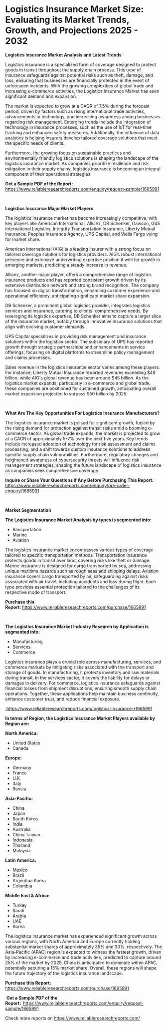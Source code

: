 <p><h1>Logistics Insurance Market Size: Evaluating its Market Trends, Growth, and Projections 2025 - 2032</h1></p><p><strong>Logistics Insurance Market Analysis and Latest Trends</strong></p>
<p><p>Logistics insurance is a specialized form of coverage designed to protect goods in transit throughout the supply chain process. This type of insurance safeguards against potential risks such as theft, damage, and loss, ensuring that businesses are financially protected in the event of unforeseen incidents. With the growing complexities of global trade and increasing e-commerce activities, the Logistics Insurance Market has seen significant demand and expansion.</p><p>The market is expected to grow at a CAGR of 7.5% during the forecast period, driven by factors such as rising international trade activities, advancements in technology, and increasing awareness among businesses regarding risk management. Emerging trends include the integration of technology in insurance processes, such as the use of IoT for real-time tracking and enhanced safety measures. Additionally, the influence of data analytics is helping insurers develop tailored coverage solutions that meet the specific needs of clients.</p><p>Furthermore, the growing focus on sustainable practices and environmentally friendly logistics solutions is shaping the landscape of the logistics insurance market. As companies prioritize resilience and risk mitigation in their supply chains, logistics insurance is becoming an integral component of their operational strategies.</p></p>
<p><strong>Get a Sample PDF of the Report:&nbsp;</strong> <a href="https://www.reliableresearchreports.com/enquiry/request-sample/1665991?utm_campaign=3078&utm_medium=2&utm_source=Github&utm_content=ia&utm_term=09032025&utm_id=logistics-insurance">https://www.reliableresearchreports.com/enquiry/request-sample/1665991</a></p>
<p>&nbsp;</p>
<p><strong>Logistics Insurance Major Market Players</strong></p>
<p><p>The logistics insurance market has become increasingly competitive, with key players like American International, Allianz, DB Schenker, Dawson, G4S International Logistics, Integrity Transportation Insurance, Liberty Mutual Insurance, Peoples Insurance Agency, UPS Capital, and Wells Fargo vying for market share. </p><p>American International (AIG) is a leading insurer with a strong focus on tailored coverage solutions for logistics providers. AIG’s robust international presence and extensive underwriting expertise position it well for growth in emerging markets, predicting a steady increase in revenue.</p><p>Allianz, another major player, offers a comprehensive range of logistics insurance products and has reported consistent growth driven by its extensive distribution network and strong brand recognition. The company has focused on digital transformation, enhancing customer experience and operational efficiency, anticipating significant market share expansion.</p><p>DB Schenker, a prominent global logistics provider, integrates logistics services and insurance, catering to clients' comprehensive needs. By leveraging its logistics expertise, DB Schenker aims to capture a larger slice of the insurance market, notably through innovative insurance solutions that align with evolving customer demands.</p><p>UPS Capital specializes in providing risk management and insurance solutions within the logistics sector. The subsidiary of UPS has reported growth through strategic partnerships and enhancements in service offerings, focusing on digital platforms to streamline policy management and claims processes.</p><p>Sales revenue in the logistics insurance sector varies among these players. For instance, Liberty Mutual Insurance reported revenues exceeding $48 billion, while AIG's global revenue has been around $45 billion. As the logistics market expands, particularly in e-commerce and global trade, these companies are positioned for sustained growth, anticipating overall market expansion projected to surpass $50 billion by 2025.</p></p>
<p>&nbsp;</p>
<p><strong>What Are The Key Opportunities For Logistics Insurance Manufacturers?</strong></p>
<p><p>The logistics insurance market is poised for significant growth, fueled by the rising demand for protection against transit risks amid a booming e-commerce sector. As global trade expands, the market is projected to grow at a CAGR of approximately 5-7% over the next five years. Key trends include increased adoption of technology for risk assessment and claims processing, and a shift towards custom insurance solutions to address specific supply chain vulnerabilities. Furthermore, regulatory changes and heightened awareness of cybersecurity threats will influence risk management strategies, shaping the future landscape of logistics insurance as companies seek comprehensive coverage.</p></p>
<p><strong>Inquire or Share Your Questions If Any Before Purchasing This Report:</strong> <a href="https://www.reliableresearchreports.com/enquiry/pre-order-enquiry/1665991?utm_campaign=3078&utm_medium=2&utm_source=Github&utm_content=ia&utm_term=09032025&utm_id=logistics-insurance">https://www.reliableresearchreports.com/enquiry/pre-order-enquiry/1665991</a></p>
<p>&nbsp;</p>
<p><strong>Market Segmentation</strong></p>
<p><strong>The Logistics Insurance Market Analysis by types is segmented into:</strong></p>
<p><ul><li>Ransportation</li><li>Marine</li><li>Aviation</li></ul></p>
<p><p>The logistics insurance market encompasses various types of coverage tailored to specific transportation methods. Transportation insurance protects goods in transit over land, covering risks like theft or damage. Marine insurance is designed for cargo transported by sea, addressing unique maritime hazards such as rough seas and shipping delays. Aviation insurance covers cargo transported by air, safeguarding against risks associated with air travel, including accidents and loss during flight. Each type provides essential protection tailored to the challenges of its respective mode of transport.</p></p>
<p><strong>Purchase this Report:&nbsp;</strong><a href="https://www.reliableresearchreports.com/purchase/1665991?utm_campaign=3078&utm_medium=2&utm_source=Github&utm_content=ia&utm_term=09032025&utm_id=logistics-insurance">https://www.reliableresearchreports.com/purchase/1665991</a></p>
<p>&nbsp;</p>
<p><strong>The Logistics Insurance Market Industry Research by Application is segmented into:</strong></p>
<p><ul><li>Manufacturing</li><li>Services</li><li>Commerce</li></ul></p>
<p><p>Logistics insurance plays a crucial role across manufacturing, services, and commerce markets by mitigating risks associated with the transport and storage of goods. In manufacturing, it protects inventory and raw materials during transit. In the services sector, it covers the liability for delays or damages in delivery. For commerce, logistics insurance safeguards against financial losses from shipment disruptions, ensuring smooth supply chain operations. Together, these applications help maintain business continuity, enhance customer trust, and reduce financial exposure.</p></p>
<p><a href="https://www.reliableresearchreports.com/logistics-insurance-r1665991?utm_campaign=3078&utm_medium=2&utm_source=Github&utm_content=ia&utm_term=09032025&utm_id=logistics-insurance">&nbsp;https://www.reliableresearchreports.com/logistics-insurance-r1665991</a></p>
<p><strong>In terms of Region, the Logistics Insurance Market Players available by Region are:</strong></p>
<p>
    <p> <strong> North America: </strong>
        <ul>
            <li>United States</li>
            <li>Canada</li>
        </ul>
        </p> 
    <p> <strong> Europe: </strong>
        <ul>
            <li>Germany</li>
            <li>France</li>
            <li>U.K.</li>
            <li>Italy</li>
            <li>Russia</li>
        </ul>
        </p> 
    <p> <strong> Asia-Pacific: </strong>
        <ul>
            <li>China</li>
            <li>Japan</li>
            <li>South Korea</li>
            <li>India</li>
            <li>Australia</li>
            <li>China Taiwan</li>
            <li>Indonesia</li>
            <li>Thailand</li>
            <li>Malaysia</li>
        </ul>
        </p> 
    <p> <strong> Latin America: </strong>
        <ul>
            <li>Mexico</li>
            <li>Brazil</li>
            <li>Argentina Korea</li>
            <li>Colombia</li>
        </ul>
        </p> 
    <p> <strong> Middle East & Africa: </strong>
        <ul>
            <li>Turkey</li>
            <li>Saudi</li>
            <li>Arabia</li>
            <li>UAE</li>
            <li>Korea</li>
        </ul>
    </p>
    </p>
<p><p>The logistics insurance market has experienced significant growth across various regions, with North America and Europe currently holding substantial market shares of approximately 35% and 30%, respectively. The Asia-Pacific (APAC) region is expected to witness the fastest growth, driven by increasing e-commerce and trade activities, predicted to capture around 25% of the market by 2025. China is anticipated to dominate within APAC, potentially securing a 15% market share. Overall, these regions will shape the future trajectory of the logistics insurance landscape.</p></p>
<p><strong>Purchase this Report: </strong><a href="https://www.reliableresearchreports.com/purchase/1665991?utm_campaign=3078&utm_medium=2&utm_source=Github&utm_content=ia&utm_term=09032025&utm_id=logistics-insurance">https://www.reliableresearchreports.com/purchase/1665991</a></p>
<p>&nbsp;<strong>Get a Sample PDF of the Report:&nbsp;&nbsp;</strong><a href="https://www.reliableresearchreports.com/enquiry/request-sample/1665991?utm_campaign=3078&utm_medium=2&utm_source=Github&utm_content=ia&utm_term=09032025&utm_id=logistics-insurance">https://www.reliableresearchreports.com/enquiry/request-sample/1665991</a></p>
<p><strong></strong></p>
<p>Check more reports on <a href="https://www.reliableresearchreports.com/?utm_campaign=3078&utm_medium=2&utm_source=Github&utm_content=ia&utm_term=09032025&utm_id=logistics-insurance">https://www.reliableresearchreports.com/</a></p>